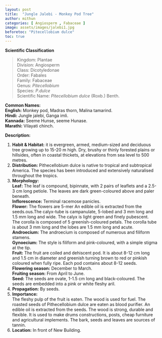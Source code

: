 ```yaml
---
layout: post
title:  "Jungle Jalebi - Monkey Pod Tree"
author: mithun
categories: [ Angiosperm , Fabaceae ]
image: assets/images/jalebi1.jpg
beforetoc: "Pitecellobium dulce"
toc: true
---
```


**Scientific Classification**  
>Kingdom:			Plantae  
>Division:			Angiosperm  
>Class:				Dicotyledonae  
>Order:				Fabales  
>Family:			Fabaceae  
>Genus:				*Pitecellobium*  
>Species:			*P.dulce*  
>Scientific Name:	*Pitecellobium dulce* (Roxb.) Benth.  
  
**Common Names:**  
**English:**            Monkey pod, Madras thorn, Malina tamarind.  
**Hindi:**              Jungle jalebi, Ganga imli.  
**Kannada:**            Seeme Hunse, seeme Hunase.  
**Marathi:**            Vilayati chinch.  
  
**Description:**  
1. **Habit & Habitat:** it is evergreen, armed, medium-sized and deciduous tree growing up to 15-20 m high. Dry, brushy or thinly forested plains or hillsides, often in coastal thickets, at elevations from sea level to 500 metres.  
2. **Distribution:** Pithecellobium dulce is native to tropical and subtropical America. The species has been introduced and extensively naturalised throughout the tropics.  
3. **Morphology:**  
**Leaf:** The leaf is compound, bipinnate, with 2 pairs of leaflets and a 2.5-3 cm long petiole. The leaves are dark green-coloured above and paler beneath.  
**Inflorescence:** Terminal racemose panicles.  
**Flower:** The flowers are 5-mer An edible oil is extracted from the seeds.ous.The calyx-tube is campanulate, 5-lobed and 3 mm long and 1.5 mm long and wide. The calyx is light green and finely pubescent. The corolla is composed of 5 greenish-coloured petals. The corolla tube is about 3 mm long and the lobes are 1.5 mm long and acute.  
**Androecium:** The androecium is composed of numerous and filiform stamens.  
**Gynoecium:** The style is filiform and pink-coloured, with a simple stigma at the tip.  
**Fruit:** The fruit are coiled and dehiscent pod. It is about 8-12 cm long and 1.5 cm in diameter and greenish turning brown to red or pinkish coloured when fully ripe. Each pod contains about 8-12 seeds.  
**Flowering season:** December to March.  
**Fruiting season:** From April to June.  
**Seed:** The seeds are ovate, 1-1.5 cm long and black-coloured. The seeds are embedded into a pink or white fleshy aril.   
4. **Propagation:** By seeds.  
5. **Importance:**  
The fleshy pulp of the fruit is eaten. The wood is used for fuel. The roasted seeds of Pithecellobium dulce are eaten as blood purifier. An edible oil is extracted from the seeds. The wood is strong, durable and flexible. It is used to make drums   constructions, posts, cheap furniture and agricultural implements. The bark, seeds and leaves are sources of tannin.  
6. **Location:** In front of New Building.  
